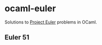 # ocaml-euler

Solutions to [Project Euler](https://projecteuler.net/) problems in OCaml.

## Euler 51

